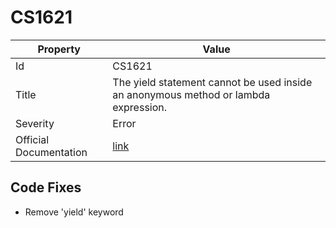 # CS1621

| Property               | Value                                                                                |
| ---------------------- | ------------------------------------------------------------------------------------ |
| Id                     | CS1621                                                                               |
| Title                  | The yield statement cannot be used inside an anonymous method or lambda expression\. |
| Severity               | Error                                                                                |
| Official Documentation | [link](http://docs.microsoft.com/en-us/dotnet/csharp/misc/cs1621)                    |

## Code Fixes

* Remove 'yield' keyword
